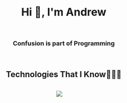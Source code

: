 <div id="user-content-toc">
  <ul align="center">
    <summary><h1 style="display: inline-block">Hi 👋, I'm Andrew</h1></summary>
  </ul>
</div>
<div id="user-content-toc">
  <ul align="center">
    <summary><h3 style="display: inline-block">Confusion is part of Programming</h3></summary>
  </ul>
</div>
<!-- <p align="center">
<img align="center" src="https://github-readme-stats.vercel.app/api?username=foruww&include_all_commits=true&count_private=true&show_icons=true&line_height=30&title_color=CDB4DB&icon_color=CDB4DB&text_color=D3D3D3&bg_color=0A0A0A" alt="Abdo Achhoubi Github Stats">
<br />
<br />
<img src="https://github-readme-stats.vercel.app/api/top-langs/?username=foruww&layout=compact&theme=dark&bg_color=0A0A0A" alt="Abdo Achhoubi Top Languages"/>
<br />
</p>         -->
<div id="user-content-toc">
  <ul align="center">
    <summary><h2 style="display: inline-block">Technologies That I Know👨🏻‍💻</h2></summary>
  </ul>
</div>
<p align="center">
  <a href="https://skillicons.dev">
    <img src="https://skillicons.dev/icons?i=git,aws,cpp,css,discord,docker,postgres,prisma,pug,dynamodb,express,figma,firebase,redis,github,html,java,js,linux,md,materialui,nginx,mongodb,mysql,nextjs,nodejs,postman,py,react,redux,tailwind,ts,vscode,kubernetes&perline=14" />
  </a>
</p>
